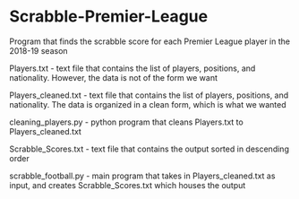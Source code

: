 # Scrabble-Premier-League
Program that finds the scrabble score for each Premier League player in the 2018-19 season

Players.txt - text file that contains the list of players, positions, and nationality. However, the data is not of the form we want

Players_cleaned.txt - text file that contains the list of players, positions, and nationality. The data is organized in a clean form, which is what we wanted

cleaning_players.py - python program that cleans Players.txt to Players_cleaned.txt

Scrabble_Scores.txt - text file that contains the output sorted in descending order

scrabble_football.py - main program that takes in Players_cleaned.txt as input, and creates Scrabble_Scores.txt which houses the output
